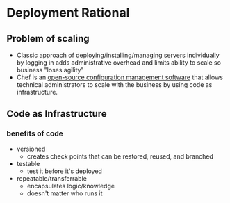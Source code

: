# Deployment Rational

## Problem of scaling

- Classic approach of deploying/installing/managing servers individually by logging in adds administrative overhead and limits ability to scale so business "loses agility"
- Chef is an [open-source configuration management software](https://en.wikipedia.org/wiki/Comparison_of_open-source_configuration_management_software) that allows technical administrators to scale with the business by using code as infrastructure.

## Code as Infrastructure

### benefits of code

- versioned
  - creates check points that can be restored, reused, and branched
- testable
  - test it before it's deployed
- repeatable/transferrable
  - encapsulates logic/knowledge
  - doesn't matter who runs it




